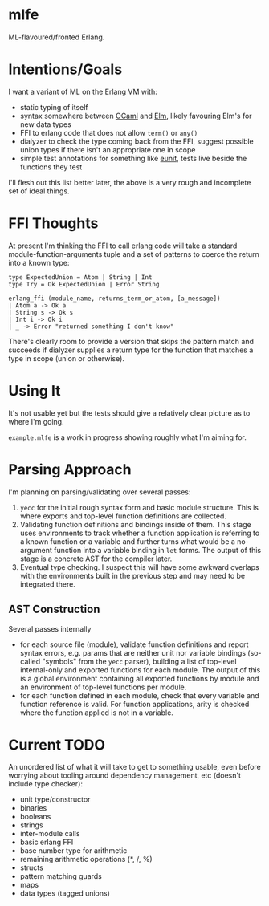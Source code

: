 mlfe
=====

ML-flavoured/fronted Erlang.

# Intentions/Goals
I want a variant of ML on the Erlang VM with:

- static typing of itself
- syntax somewhere between [OCaml](https://ocaml.org/) and
[Elm](http://elm-lang.org/), likely favouring Elm's for new data types
- FFI to erlang code that does not allow `term()` or `any()`
- dialyzer to check the type coming back from the FFI, suggest possible union
  types if there isn't an appropriate one in scope
- simple test annotations for something like
  [eunit](http://erlang.org/doc/apps/eunit/chapter.html), tests live beside the
  functions they test

I'll flesh out this list better later, the above is a very rough and incomplete
set of ideal things.

# FFI Thoughts
At present I'm thinking the FFI to call erlang code will take a standard
module-function-arguments tuple and a set of patterns to coerce the return into
a known type:

    type ExpectedUnion = Atom | String | Int
    type Try = Ok ExpectedUnion | Error String

    erlang_ffi (module_name, returns_term_or_atom, [a_message])
    | Atom a -> Ok a
    | String s -> Ok s
    | Int i -> Ok i
    | _ -> Error "returned something I don't know"

There's clearly room to provide a version that skips the pattern match and
succeeds if dialyzer supplies a return type for the function that matches a type
in scope (union or otherwise).

# Using It
It's not usable yet but the tests should give a relatively clear picture as to
where I'm going.

`example.mlfe` is a work in progress showing roughly what I'm aiming for.

# Parsing Approach
I'm planning on parsing/validating over several passes:

1. `yecc` for the initial rough syntax form and basic module structure.  This is
   where exports and top-level function definitions are collected.
2. Validating function definitions and bindings inside of them.  This stage uses
   environments to track whether a function application is referring to a known
   function or a variable and further turns what would be a no-argument function
   into a variable binding in `let` forms.  The output of this stage is a
   concrete AST for the compiler later.
3. Eventual type checking.  I suspect this will have some awkward overlaps with
the environments built in the previous step and may need to be integrated there.

## AST Construction
Several passes internally

- for each source file (module), validate function definitions and report syntax
  errors, e.g. params that are neither unit nor variable bindings (so-called
  "symbols" from the `yecc` parser), building a list of top-level internal-only
  and exported functions for each module.  The output of this is a global
  environment containing all exported functions by module and an environment of
  top-level functions per module.
- for each function defined in each module, check that every variable and
  function reference is valid.  For function applications, arity is checked
  where the function applied is not in a variable.

# Current TODO
An unordered list of what it will take to get to something usable, even before
worrying about tooling around dependency management, etc (doesn't include type
checker):

- unit type/constructor
- binaries
- booleans
- strings
- inter-module calls
- basic erlang FFI
- base number type for arithmetic
- remaining arithmetic operations (*, /, %)
- structs
- pattern matching guards
- maps
- data types (tagged unions)
